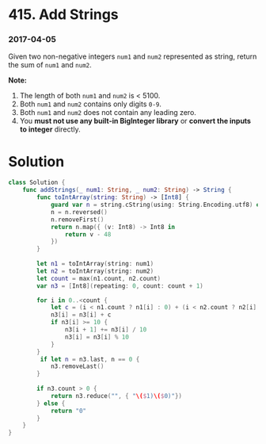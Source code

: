 # 415. Add Strings

### 2017-04-05

Given two non-negative integers `num1` and `num2` represented as string, return the sum of `num1` and `num2`.

**Note:**

1. The length of both `num1` and `num2` is < 5100.
2. Both `num1` and `num2` contains only digits `0-9`.
3. Both `num1` and `num2` does not contain any leading zero.
4. You **must not use any built-in BigInteger library** or **convert the inputs to integer** directly.



# Solution

```swift
class Solution {
    func addStrings(_ num1: String, _ num2: String) -> String {
        func toIntArray(string: String) -> [Int8] {
            guard var n = string.cString(using: String.Encoding.utf8) else { return [] }
            n = n.reversed()
            n.removeFirst()
            return n.map({ (v: Int8) -> Int8 in
                return v - 48
            })
        }
        
        let n1 = toIntArray(string: num1)
        let n2 = toIntArray(string: num2)
        let count = max(n1.count, n2.count)
        var n3 = [Int8](repeating: 0, count: count + 1)

        for i in 0..<count {
            let c = (i < n1.count ? n1[i] : 0) + (i < n2.count ? n2[i] : 0)
            n3[i] = n3[i] + c
            if n3[i] >= 10 {
                n3[i + 1] += n3[i] / 10
                n3[i] = n3[i] % 10
            }
        }
         if let n = n3.last, n == 0 {
            n3.removeLast()
        }
        
        if n3.count > 0 {
            return n3.reduce("", { "\($1)\($0)"})
        } else {
            return "0"
        }       
    }
}
```

